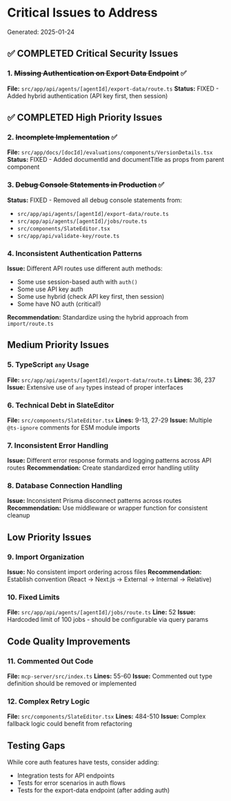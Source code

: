 # Critical Issues to Address

Generated: 2025-01-24

## ✅ COMPLETED Critical Security Issues

### 1. ~~Missing Authentication on Export Data Endpoint~~ ✅
**File:** `src/app/api/agents/[agentId]/export-data/route.ts`
**Status:** FIXED - Added hybrid authentication (API key first, then session)

## ✅ COMPLETED High Priority Issues

### 2. ~~Incomplete Implementation~~ ✅
**File:** `src/app/docs/[docId]/evaluations/components/VersionDetails.tsx`
**Status:** FIXED - Added documentId and documentTitle as props from parent component

### 3. ~~Debug Console Statements in Production~~ ✅
**Status:** FIXED - Removed all debug console statements from:
- `src/app/api/agents/[agentId]/export-data/route.ts`
- `src/app/api/agents/[agentId]/jobs/route.ts`
- `src/components/SlateEditor.tsx`
- `src/app/api/validate-key/route.ts`

### 4. Inconsistent Authentication Patterns
**Issue:** Different API routes use different auth methods:
- Some use session-based auth with `auth()`
- Some use API key auth
- Some use hybrid (check API key first, then session)
- Some have NO auth (critical!)

**Recommendation:** Standardize using the hybrid approach from `import/route.ts`

## Medium Priority Issues

### 5. TypeScript `any` Usage
**File:** `src/app/api/agents/[agentId]/export-data/route.ts`
**Lines:** 36, 237
**Issue:** Extensive use of `any` types instead of proper interfaces

### 6. Technical Debt in SlateEditor
**File:** `src/components/SlateEditor.tsx`
**Lines:** 9-13, 27-29
**Issue:** Multiple `@ts-ignore` comments for ESM module imports

### 7. Inconsistent Error Handling
**Issue:** Different error response formats and logging patterns across API routes
**Recommendation:** Create standardized error handling utility

### 8. Database Connection Handling
**Issue:** Inconsistent Prisma disconnect patterns across routes
**Recommendation:** Use middleware or wrapper function for consistent cleanup

## Low Priority Issues

### 9. Import Organization
**Issue:** No consistent import ordering across files
**Recommendation:** Establish convention (React → Next.js → External → Internal → Relative)

### 10. Fixed Limits
**File:** `src/app/api/agents/[agentId]/jobs/route.ts`
**Line:** 52
**Issue:** Hardcoded limit of 100 jobs - should be configurable via query params

## Code Quality Improvements

### 11. Commented Out Code
**File:** `mcp-server/src/index.ts`
**Lines:** 55-60
**Issue:** Commented out type definition should be removed or implemented

### 12. Complex Retry Logic
**File:** `src/components/SlateEditor.tsx`
**Lines:** 484-510
**Issue:** Complex fallback logic could benefit from refactoring

## Testing Gaps

While core auth features have tests, consider adding:
- Integration tests for API endpoints
- Tests for error scenarios in auth flows
- Tests for the export-data endpoint (after adding auth)